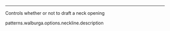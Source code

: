 ---

Controls whether or not to draft a neck opening

patterns.walburga.options.neckline.description